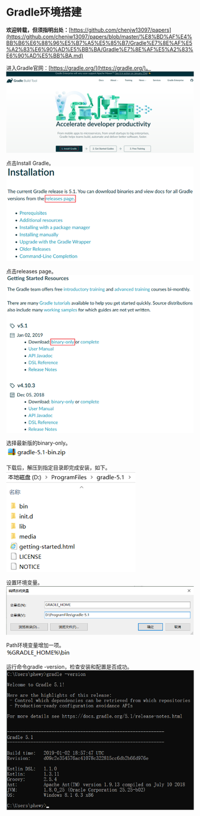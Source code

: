 # Gradle环境搭建

**欢迎转载，但须指明出处：**[https://github.com/chenjw13097/papers](https://github.com/chenjw13097/papers/blob/master/%E8%BD%AF%E4%BB%B6%E6%88%96%E5%B7%A5%E5%85%B7/Gradle%E7%8E%AF%E5%A2%83%E6%90%AD%E5%BB%BA/Gradle%E7%8E%AF%E5%A2%83%E6%90%AD%E5%BB%BA.md)  

进入Gradle官网：[https://gradle.org/](https://gradle.org/)。  
![](./引用/图片1.png)  
  
点击Install Gradle。  
![](./引用/图片2.png)  
  
点击releases page。  
![](./引用/图片3.png)  
  
选择最新版的binary-only。  
![](./引用/图片4.png)  
  
下载后，解压到指定目录即完成安装，如下。  
![](./引用/图片5.png)  
  
设置环境变量。  
![](./引用/图片6.png)  
  
Path环境变量增加一项。  
![](./引用/图片7.png)  
  
运行命令gradle -version，检查安装和配置是否成功。  
![](./引用/图片8.png)  
